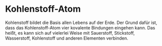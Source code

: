 # Kohlenstoff-Atom

Kohlenstoff bildet die Basis allen Lebens auf der Erde. Der Grund dafür ist,
dass das Kohlenstoff-Atom vier kovalente Bindungen eingehen kann. Das heißt, es
kann sich auf vielerlei Weise mit Sauerstoff, Stickstoff, Wasserstoff,
Kohlenstoff und anderen Elementen verbinden.

